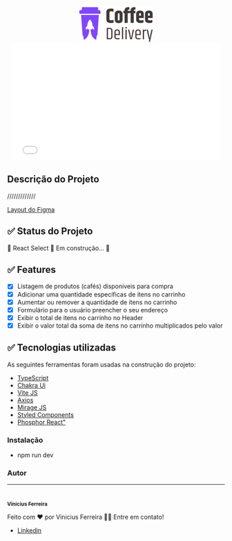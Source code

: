 <div align="center">
  <img src="public//logoCoffee.svg" alt="Logo" />
</div>

<div align="center">
  <iframe src="public//giphy.mp4" width="480" height="270" frameBorder="0" allowFullScreen></iframe>
</div>

## Descrição do Projeto

/////////////

[Layout do Figma](<https://www.figma.com/file/5yT9ZzZmRQRS4yivGGB3pl/Coffee-Delivery/duplicate>)

## ✅ Status do Projeto

🚧 React Select 🚀 Em construção... 🚧

## ✅ Features

- [x] Listagem de produtos (cafés) disponíveis para compra
- [x] Adicionar uma quantidade específicas de itens no carrinho
- [x] Aumentar ou remover a quantidade de itens no carrinho
- [x] Formulário para o usuário preencher o seu endereço
- [x] Exibir o total de itens no carrinho no Header
- [x] Exibir o valor total da soma de itens no carrinho multiplicados pelo valor

## ✅ Tecnologias utilizadas

As seguintes ferramentas foram usadas na construção do projeto:

- [TypeScript](https://www.typescriptlang.org/)
- [Chakra Ui](https://chakra-ui.com/)
- [Vite JS](https://vitejs.dev/)
- [Axios](https://axios-http.com/ptbr/docs/intro)
- [Mirage JS](https://axios-http.com/ptbr/docs/intro)
- [Styled Components](https://axios-http.com/ptbr/docs/intro)
- [Phosphor React"](https://axios-http.com/ptbr/docs/intro)

### Instalação 

- npm run dev

### Autor

---

<a href="https://avatars.githubusercontent.com/u/68232658?v=4">
 <img style="border-radius: 50%;" src="https://avatars.githubusercontent.com/u/68232658?v=4" width="100px;" alt=""/>
 <br />
 <sub><b>Vinicius Ferreira</b></sub></a>

Feito com ❤️ por Vinicius Ferreira 👋🏽 Entre em contato!

- [Linkedin](http://www.linkedin.com/in/viniciusfg05)